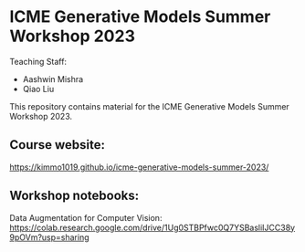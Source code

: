 # ICME Generative Models Summer Workshop 2023


Teaching Staff:

- Aashwin Mishra
- Qiao Liu

This repository contains material for the ICME Generative Models Summer Workshop 2023.

## Course website:

https://kimmo1019.github.io/icme-generative-models-summer-2023/

## Workshop notebooks: 

Data Augmentation for Computer Vision:
https://colab.research.google.com/drive/1Ug0STBPfwc0Q7YSBasliIJCC38y9pOVm?usp=sharing
